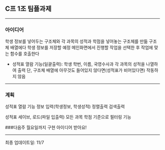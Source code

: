 ## C프 1조 팀플과제
---
### 아이디어
 학생 정보를 넣어두는 구조체와 각 과목의 성적과 학점을 넣어놓는 구조체를 만듦
 구조체 배열에다 학생 정보를 저장할 예정
 메인화면에서 진행할 작업을 선택한 후 작업에 맞는 함수를 호출한다
 - 성적표 열람 기능(일괄출력): 학생 학번, 이름, 국영수사과 각 과목의 성적을 나열하여 출력
 단, 구조체 배열에 아무것도 들어있지 않다면(성적표가 비어있다면) 작동하지 않음

---
### 계획
성적표 열람 기능
정보 입력(학생정보, 학생성적)
정렬출력
검색출력

성적표 세이브, 로드(파일 입출력)
모든 과목 학점 기준으로 필터링 기능

###다음주 월요일까지 구현 아이디어 받아요!

---
최종 업데이트일: 11/7
